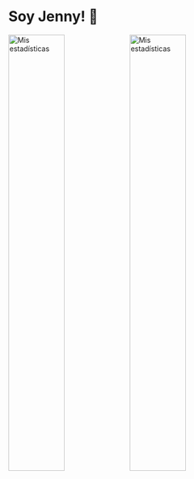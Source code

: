 # Soy Jenny! 👋

<img alt="Mis estadísticas" align="left" width= "47%" background = black src="https://github-readme-stats.vercel.app/api?username=guanabana&show_icons=true"/>

<img alt="Mis estadísticas" align="left" width= "47%" src="https://github-readme-stats.vercel.app/api/top-langs/?username=guanabana&layout=compact"/>
